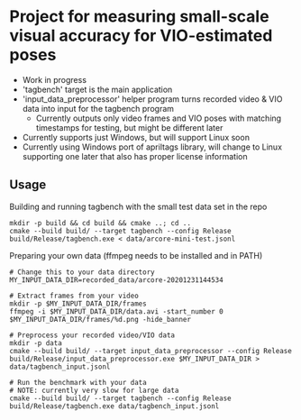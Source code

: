 # Project for measuring small-scale visual accuracy for VIO-estimated poses

- Work in progress
- 'tagbench' target is the main application
- 'input_data_preprocessor' helper program turns recorded video & VIO data into input for the tagbench program
    - Currently outputs only video frames and VIO poses with matching timestamps for testing, but might be different later
- Currently supports just Windows, but will support Linux soon
- Currently using Windows port of apriltags library, will change to Linux supporting one later that also has proper license information

## Usage

Building and running tagbench with the small test data set in the repo

    mkdir -p build && cd build && cmake ..; cd ..
    cmake --build build/ --target tagbench --config Release
    build/Release/tagbench.exe < data/arcore-mini-test.jsonl

Preparing your own data (ffmpeg needs to be installed and in PATH)

    # Change this to your data directory
    MY_INPUT_DATA_DIR=recorded_data/arcore-20201231144534

    # Extract frames from your video
    mkdir -p $MY_INPUT_DATA_DIR/frames
    ffmpeg -i $MY_INPUT_DATA_DIR/data.avi -start_number 0 $MY_INPUT_DATA_DIR/frames/%d.png -hide_banner

    # Preprocess your recorded video/VIO data
    mkdir -p data
    cmake --build build/ --target input_data_preprocessor --config Release
    build/Release/input_data_preprocessor.exe $MY_INPUT_DATA_DIR > data/tagbench_input.jsonl

    # Run the benchmark with your data
    # NOTE: currently very slow for large data
    cmake --build build/ --target tagbench --config Release
    build/Release/tagbench.exe data/tagbench_input.jsonl